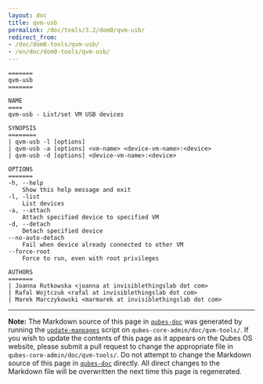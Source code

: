 ```yaml
---
layout: doc
title: qvm-usb
permalink: /doc/tools/3.2/dom0/qvm-usb/
redirect_from:
- /doc/dom0-tools/qvm-usb/
- /en/doc/dom0-tools/qvm-usb/
---
```


```
=======
qvm-usb
=======

NAME
====
qvm-usb - List/set VM USB devices

SYNOPSIS
========
| qvm-usb -l [options]
| qvm-usb -a [options] <vm-name> <device-vm-name>:<device>
| qvm-usb -d [options] <device-vm-name>:<device>

OPTIONS
=======
-h, --help
    Show this help message and exit
-l, -list
    List devices
-a, --attach
    Attach specified device to specified VM
-d, --detach
    Detach specified device
--no-auto-detach
    Fail when device already connected to other VM
--force-root
    Force to run, even with root privileges

AUTHORS
=======
| Joanna Rutkowska <joanna at invisiblethingslab dot com>
| Rafal Wojtczuk <rafal at invisiblethingslab dot com>
| Marek Marczykowski <marmarek at invisiblethingslab dot com>
```

-----

**Note:** The Markdown source of this page in [`qubes-doc`] was generated by
running the [`update-manpages`] script on `qubes-core-admin/doc/qvm-tools/`.
If you wish to update the contents of this page as it appears on the Qubes OS
website, please submit a pull request to change the appropriate file in
`qubes-core-admin/doc/qvm-tools/`. Do not attempt to change the Markdown source
of this page in [`qubes-doc`] directly. All direct changes to the Markdown file will be
overwritten the next time this page is regenerated.

[`qubes-doc`]: https://github.com/QubesOS/qubes-doc/
[`update-manpages`]: https://github.com/QubesOS/qubesos.github.io/blob/master/_utils/update-manpages

